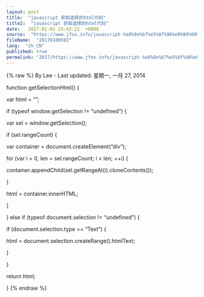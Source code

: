 ```yaml
---
layout: post
title:  "javascript 获取选择的html代码"
title2:  "javascript 获取选择的html代码"
date:   2017-01-01 23:43:22  +0800
source:  "https://www.jfox.info/javascript-%e8%8e%b7%e5%8f%96%e9%80%89%e6%8b%a9%e7%9a%84html%e4%bb%a3%e7%a0%81.html"
fileName:  "20170100502"
lang:  "zh_CN"
published: true
permalink: "2017/https://www.jfox.info/javascript-%e8%8e%b7%e5%8f%96%e9%80%89%e6%8b%a9%e7%9a%84html%e4%bb%a3%e7%a0%81.html"
---
```

{% raw %}
By Lee - Last updated: 星期一, 一月 27, 2014

function getSelectionHtml() {

var html = “”;

if (typeof window.getSelection != “undefined”) {

var sel = window.getSelection();

if (sel.rangeCount) {

var container = document.createElement(“div”);

for (var i = 0, len = sel.rangeCount; i < len; ++i) {

container.appendChild(sel.getRangeAt(i).cloneContents());

}

html = container.innerHTML;

}

} else if (typeof document.selection != “undefined”) {

if (document.selection.type == “Text”) {

html = document.selection.createRange().htmlText;

}

}

return html;

}
{% endraw %}